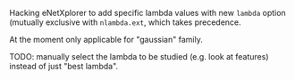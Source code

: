 Hacking eNetXplorer to add specific lambda values with new `lambda` option (mutually exclusive with `nlambda.ext`, which takes precedence. 

At the moment only applicable for "gaussian" family.

TODO: manually select the lambda to be studied (e.g. look at features) instead of just "best lambda".